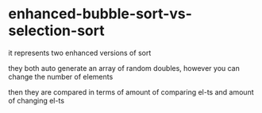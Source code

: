 # enhanced-bubble-sort-vs-selection-sort
it represents two enhanced versions of sort

they both auto generate an array of random doubles, however you can change the number of elements

then they are compared in terms of amount of comparing el-ts and amount of changing el-ts
